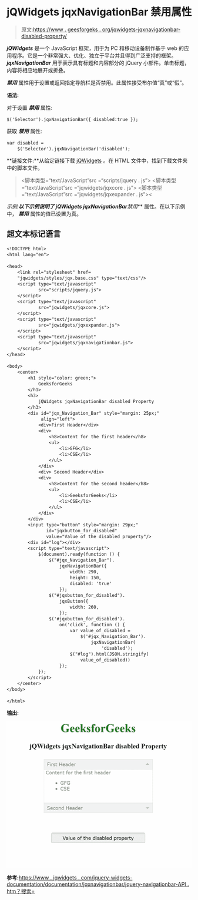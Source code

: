 # jQWidgets jqxNavigationBar 禁用属性

> 原文:[https://www . geesforgeks . org/jqwidgets-jqxnavigationbar-disabled-property/](https://www.geeksforgeeks.org/jqwidgets-jqxnavigationbar-disabled-property/)

***jQWidgets*** 是一个 JavaScript 框架，用于为 PC 和移动设备制作基于 web 的应用程序。它是一个非常强大、优化、独立于平台并且得到广泛支持的框架。 ***jqxNavigationBar*** 用于表示具有标题和内容部分的 jQuery 小部件。单击标题，内容将相应地展开或折叠。

***禁用*** 属性用于设置或返回指定导航栏是否禁用。此属性接受布尔值“真”或“假”。

**语法:**

对于设置 ***禁用*** 属性:

```
$('Selector').jqxNavigationBar({ disabled:true });  
```

获取 ***禁用*** 属性:

```
var disabled = 
    $('Selector').jqxNavigationBar('disabled');
```

**链接文件:**从给定链接下载 [jQWidgets](https://www.jqwidgets.com/download/) 。在 HTML 文件中，找到下载文件夹中的脚本文件。

> <link rel="”stylesheet”" href="”jqwidgets/styles/jqx.base.css”" type="”text/css”">
> <脚本类型=“text/JavaScript”src =“scripts/jquery . js”></脚本>
> <脚本类型=“text/JavaScript”src =“jqwidgets/jqxcore . js”></脚本>
> <脚本类型=“text/JavaScript”src =“jqwidgets/jqxexpander . js”><

**示例:**以下示例说明了 jQWidgets jqxNavigationBar***禁用*** 属性。在以下示例中， ***禁用*** 属性的值已设置为真。

## 超文本标记语言

```
<!DOCTYPE html>
<html lang="en">

<head>
    <link rel="stylesheet" href=
    "jqwidgets/styles/jqx.base.css" type="text/css"/>
    <script type="text/javascript" 
            src="scripts/jquery.js">
    </script>
    <script type="text/javascript" 
            src="jqwidgets/jqxcore.js">
    </script>
    <script type="text/javascript" 
            src="jqwidgets/jqxexpander.js">
    </script>
    <script type="text/javascript" 
            src="jqwidgets/jqxnavigationbar.js">
    </script>
</head>

<body>
    <center>
        <h1 style="color: green;">
            GeeksforGeeks
        </h1>
        <h3>
            jQWidgets jqxNavigationBar disabled Property
        </h3>
        <div id="jqx_Navigation_Bar" style="margin: 25px;" 
             align="left">
            <div>First Header</div>
            <div>
                <h8>Content for the first header</h8>
                <ul>
                    <li>GFG</li>
                    <li>CSE</li>
                </ul>
            </div>
            <div> Second Header</div>
            <div>
                <h8>Content for the second header</h8>
                <ul>
                    <li>GeeksforGeeks</li>
                    <li>CSE</li>
                </ul>
            </div>
        </div>
        <input type="button" style="margin: 29px;" 
               id="jqxbutton_for_disabled" 
               value="Value of the disabled property"/>
        <div id="log"></div>
        <script type="text/javascript">
            $(document).ready(function () {
                $("#jqx_Navigation_Bar").
                    jqxNavigationBar({
                        width: 290,
                        height: 150,
                        disabled: 'true'
                    });
                $("#jqxbutton_for_disabled").
                    jqxButton({
                        width: 260,
                    });
                $('#jqxbutton_for_disabled').
                    on('click', function () {
                        var value_of_disabled =
                            $('#jqx_Navigation_Bar').
                                jqxNavigationBar(
                                    'disabled');
                        $("#log").html(JSON.stringify(
                            value_of_disabled))
                    });
            });
        </script>
    </center>
</body>

</html>
```

**输出:**

![](img/a07dcc1f3226a3549c1a704e7997f10c.png)

**参考:**[https://www . jqwidgets . com/jquery-widgets-documentation/documentation/jqxnavigationbar/jquery-navigationbar-API . htm？搜索=](https://www.jqwidgets.com/jquery-widgets-documentation/documentation/jqxnavigationbar/jquery-navigationbar-api.htm?search=)